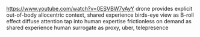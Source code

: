---
---

https://www.youtube.com/watch?v=0ESVBW7yAyY
drone provides explicit out-of-body allocentric context, shared experience
birds-eye view as B-roll effect diffuse attention
tap into human expertise frictionless on demand as shared experience
human surrogate as proxy, uber, telepresence